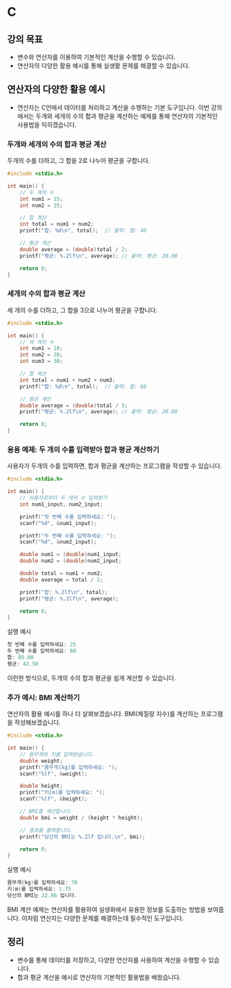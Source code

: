 

# C
## 강의 목표
- 변수와 연산자를 이용하여 기본적인 계산을 수행할 수 있습니다.
- 연산자의 다양한 활용 예시를 통해 실생활 문제를 해결할 수 있습니다.

## 연산자의 다양한 활용 예시
- 연산자는 C언에서 데이터를 처리하고 계산을 수행하는 기본 도구입니다. 이번 강의에서는 두개와 세개의 수의 합과 평균을 계산하는 예제를 통해 연산자의 기본적인 사용법을 익히겠습니다.
### 두개와 세개의 수의 합과 평균 계산
두개의 수를 더하고, 그 합을 2로 나누어 평균을 구합니다.
```c
#include <stdio.h>

int main() {
    // 두 개의 수
    int num1 = 15;
    int num2 = 25;

    // 합 계산
    int total = num1 + num2;
    printf("합: %d\n", total);  // 출력: 합: 40

    // 평균 계산
    double average = (double)total / 2;
    printf("평균: %.2lf\n", average); // 출력: 평균: 20.00

    return 0;
}
```

### 세개의 수의 합과 평균 계산
세 개의 수를 더하고, 그 합을 3으로 나누어 평균을 구합니다.
```c
#include <stdio.h>

int main() {
    // 세 개의 수
    int num1 = 10;
    int num2 = 20;
    int num3 = 30;

    // 합 계산
    int total = num1 + num2 + num3;
    printf("합: %d\n", total);  // 출력: 합: 60

    // 평균 계산
    double average = (double)total / 3;
    printf("평균: %.2lf\n", average); // 출력: 평균: 20.00

    return 0;
}
```
### 응용 예제: 두 개의 수를 입력받아 합과 평균 계산하기
사용자가 두개의 수를 입력하면, 합과 평균을 계산하는 프로그램을 작성할 수 있습니다.
```c
#include <stdio.h>

int main() {
    // 사용자로부터 두 개의 수 입력받기
    int num1_input, num2_input;

    printf("첫 번째 수를 입력하세요: ");
    scanf("%d", &num1_input);

    printf("두 번째 수를 입력하세요: ");
    scanf("%d", &num2_input);

    double num1 = (double)num1_input;
    double num2 = (double)num2_input;

    double total = num1 + num2;
    double average = total / 2;

    printf("합: %.2lf\n", total);
    printf("평균: %.2lf\n", average);

    return 0;
}
```
실행 예시
```c
첫 번째 수를 입력하세요: 25
두 번째 수를 입력하세요: 60
합: 85.00
평균: 42.50
```
이런한 방식으로, 두개의 수의 합과 평균을 쉽게 계산할 수 있습니다.

### 추가 예시: BMI 계산하기
연산자의 활용 예시를 하나 더 살펴보겠습니다. BMI(체질량 지수)를 계산하는 프로그램을 작성해보겠습니다.

```c
#include <stdio.h>

int main() {
    // 몸무게와 키를 입력받습니다.
    double weight;
    printf("몸무게(kg)를 입력하세요: ");
    scanf("%lf", &weight);

    double height;
    printf("키(m)를 입력하세요: ");
    scanf("%lf", &height);

    // BMI를 계산합니다.
    double bmi = weight / (height * height);

    // 결과를 출력합니다.
    printf("당신의 BMI는 %.2lf 입니다.\n", bmi);

    return 0;
}
```
실행 예시
```c
몸무게(kg)를 입력하세요: 70
키(m)를 입력하세요: 1.75
당신의 BMI는 22.86 입니다.
```
BMI 계산 예제는 연산자를 활용하여 실생화에서 유용한 정보를 도출하는 방법을 보여줍니다. 이처럼 연산자는 다양한 문제를 해결하는데 필수적인 도구입니다.
## 정리
- 변수를 통해 데이터를 저장하고, 다양한 연산자를 사용하여 계산을 수행할 수 있습니다.
- 합과 평균 계산을 예시로 연산자의 기본적인 활용법을 배웠습니다.



